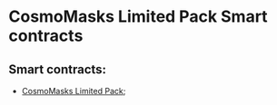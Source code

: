 # CosmoMasks Limited Pack Smart contracts

## Smart contracts:
- [CosmoMasks Limited Pack](https://etherscan.io/token/0x5256187d635300d82f0E66D2f41e5926ba880377);
